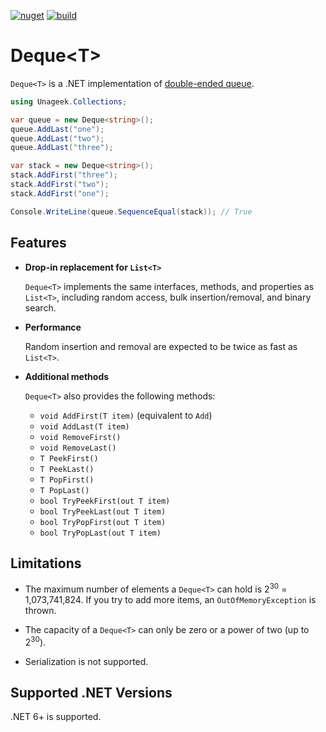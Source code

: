 [![nuget](https://img.shields.io/nuget/v/Unageek.Collections.Deque)](https://www.nuget.org/packages/Unageek.Collections.Deque)
[![build](https://img.shields.io/github/workflow/status/unageek/Deque/build/main)](https://github.com/unageek/Deque/actions)

# Deque&lt;T&gt;

`Deque<T>` is a .NET implementation of [double-ended queue](https://en.wikipedia.org/wiki/Double-ended_queue).

```cs
using Unageek.Collections;

var queue = new Deque<string>();
queue.AddLast("one");
queue.AddLast("two");
queue.AddLast("three");

var stack = new Deque<string>();
stack.AddFirst("three");
stack.AddFirst("two");
stack.AddFirst("one");

Console.WriteLine(queue.SequenceEqual(stack)); // True
```

## Features

- **Drop-in replacement for `List<T>`**

  `Deque<T>` implements the same interfaces, methods, and properties as `List<T>`, including random access, bulk insertion/removal, and binary search.

- **Performance**

  Random insertion and removal are expected to be twice as fast as `List<T>`.

- **Additional methods**

  `Deque<T>` also provides the following methods:

  - `void AddFirst(T item)` (equivalent to `Add`)
  - `void AddLast(T item)`
  - `void RemoveFirst()`
  - `void RemoveLast()`
  - `T PeekFirst()`
  - `T PeekLast()`
  - `T PopFirst()`
  - `T PopLast()`
  - `bool TryPeekFirst(out T item)`
  - `bool TryPeekLast(out T item)`
  - `bool TryPopFirst(out T item)`
  - `bool TryPopLast(out T item)`

## Limitations

- The maximum number of elements a `Deque<T>` can hold is 2<sup>30</sup> = 1,073,741,824. If you try to add more items, an `OutOfMemoryException` is thrown.

- The capacity of a `Deque<T>` can only be zero or a power of two (up to 2<sup>30</sup>).

- Serialization is not supported.

## Supported .NET Versions

.NET 6+ is supported.
